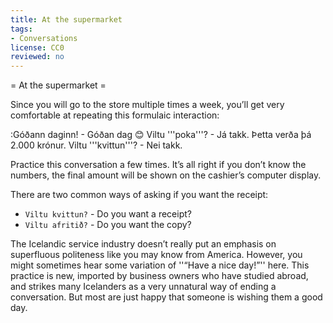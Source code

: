 ```yaml
---
title: At the supermarket
tags:
- Conversations
license: CC0
reviewed: no
---
```


= At the supermarket =

Since you will go to the store multiple times a week, you’ll get very comfortable at repeating this formulaic interaction:

<conversation>

:Góðann daginn! - Góðan dag 😊 Viltu '''poka'''? - Já takk. Þetta verða þá 2.000 krónur. Viltu '''kvittun'''? - Nei takk.

</conversation>

Practice this conversation a few times. It’s all right if you don’t know the numbers, the final amount will be shown on the cashier’s computer display.

There are two common ways of asking if you want the receipt:

* `Viltu kvittun?` - Do you want a receipt?
* `Viltu afritið?` - Do you want the copy? <!-- - `Viltu strimilinn?` - Do you want the strip of paper? -->

The Icelandic service industry doesn’t really put an emphasis on superfluous politeness like you may know from America. However, you might sometimes hear some variation of ''“Have a nice day!”'' here. This practice is new, imported by business owners who have studied abroad, and strikes many Icelanders as a very unnatural way of ending a conversation. But most are just happy that someone is wishing them a good day.

